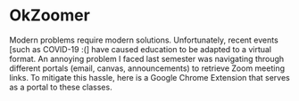 # OkZoomer
Modern problems require modern solutions. Unfortunately, recent events [such as COVID-19 :(] have caused education to be adapted to a virtual format. An annoying problem I faced last semester was navigating through different portals (email, canvas, announcements) to retrieve Zoom meeting links.
To mitigate this hassle, here is a Google Chrome Extension that serves as a portal to these classes. 
